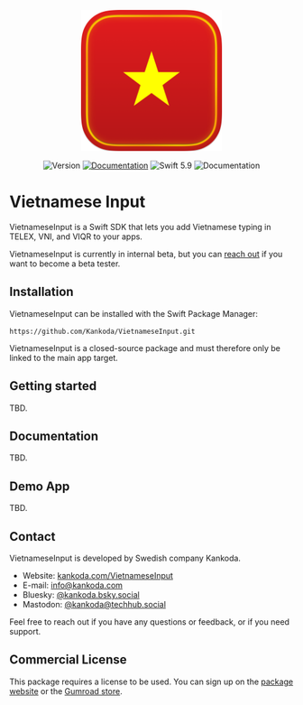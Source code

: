 <p align="center">
    <img src="Resources/Icon.png" alt="Project Icon" width="250" />
</p>

<p align="center">
    <img src="https://img.shields.io/github/v/release/KeyboardKit/KeyboardKitPro?color=forestgreen&sort=semver" alt="Version" />
    <a href="https://keyboardkit.github.io/KeyboardKitPro"><img src="https://img.shields.io/badge/documentation-read-blue.svg" alt="Documentation" /></a>
    <img src="https://img.shields.io/badge/swift-5.9-orange.svg" alt="Swift 5.9" />
    <img src="https://img.shields.io/badge/license-commercial-yellow.svg" alt="Documentation" />
</p>


# Vietnamese Input

VietnameseInput is a Swift SDK that lets you add Vietnamese typing in TELEX, VNI, and VIQR to your apps.

VietnameseInput is currently in internal beta, but you can [reach out][Email] if you want to become a beta tester.

<!--VietnameseInput requires a license to be used. You can sign up on the [KeyboardKit website][Website] or the [Gumroad store][Gumroad].-->



## Installation

VietnameseInput can be installed with the Swift Package Manager:

```
https://github.com/Kankoda/VietnameseInput.git
```

VietnameseInput is a closed-source package and must therefore only be linked to the main app target.



## Getting started

TBD.

<!--For more information, see the [getting started guide][Getting-Started] and [essentials][Essentials] articles.-->



## Documentation

TBD.

<!--The [online documentation][Documentation] has a thorough getting-started guide, a detailed article for each feature, code samples, etc. You can also build it from the source code to get better formatting.-->



## Demo App

TBD.



## Contact

VietnameseInput is developed by Swedish company Kankoda.

* Website: [kankoda.com/VietnameseInput][Website]
* E-mail: [info@kankoda.com][Email]
* Bluesky: [@kankoda.bsky.social][Bluesky]
* Mastodon: [@kankoda@techhub.social][Mastodon]

Feel free to reach out if you have any questions or feedback, or if you need support.



## Commercial License

This package requires a license to be used. You can sign up on the [package website][Website] or the [Gumroad store][Gumroad].



[Email]: mailto:info@keyboardkit.com
[Website]: https://kankoda.com/vietnameseinput
[Bluesky]: https://bsky.app/profile/kankoda.bsky.social
[Mastodon]: https://techhub.social/@kankoda
[Sponsors]: https://github.com/sponsors/danielsaidi

[Gumroad]: https://kankoda.gumroad.com
[Documentation]: https://kankoda.github.io/VietnameseInput/
[License]: https://github.com/Kankoda/VietnameseInput/blob/master/LICENSE

[Getting-Started]: https://kankoda.github.io/VietnameseInput/documentation/vietnameseinput/getting-started-article
